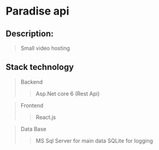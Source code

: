 # Paradise api

## Description: 

> Small video hosting

## Stack technology

> Backend
>> Asp.Net core 6 (Rest Api)


> Frontend
>> React.js


> Data Base
>> MS Sql Server for main data
>> SQLite for logging
